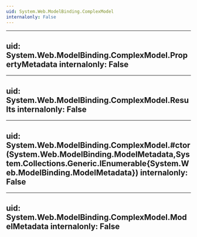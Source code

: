 ```yaml
---
uid: System.Web.ModelBinding.ComplexModel
internalonly: False
---
```


---
uid: System.Web.ModelBinding.ComplexModel.PropertyMetadata
internalonly: False
---

---
uid: System.Web.ModelBinding.ComplexModel.Results
internalonly: False
---

---
uid: System.Web.ModelBinding.ComplexModel.#ctor(System.Web.ModelBinding.ModelMetadata,System.Collections.Generic.IEnumerable{System.Web.ModelBinding.ModelMetadata})
internalonly: False
---

---
uid: System.Web.ModelBinding.ComplexModel.ModelMetadata
internalonly: False
---
